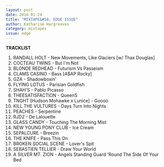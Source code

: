 ```yaml
---
layout: post 
date: 2016-01-24
title: "MIXTAPE&#58; EDGE ISSUE"
author: Katharine Hargreaves
category: mixtapes
issue: edge
---
```

**TRACKLIST**   
1. RANDALL HOLT - New Movements, Like Glaciers [w/ Thax Douglas]  
2. COCTEAU TWINS - But I'm Not  
3. BLONDE REDHEAD - Futurism Vs Passeism  
4. CLAMS CASINO - Bass [A$AP Rocky]  
5. GZA - Shadowboxin'  
6. FLYING LOTUS - Parisian Goldfish  
7. SHAH'S - Pablo Picasso  
8. THEESATISFACTION - QueenS  
9. TNGHT [Hudson Mohawke x Lunice] - Goooo  
10. KILL THE VULTURES - Days Turn Into Nights  
11. PEACHES - Serpentine  
12. RJD2 - De Lalouette  
13. GLASS CANDY - Touching The Morning Mist  
14. NEW YOUNG PONY CLUB - Ice Cream  
15. SEPALCURE - Breezin  
16. THE KNIFE - Pass This On  
17. BROKEN SOCIAL SCENE - Lover's Spit  
18. SEBASTIEN TELLIER - Draw Your World  
19. A SILVER MT. ZION - Angels Standing Guard 'Round The Side Of Your Bed